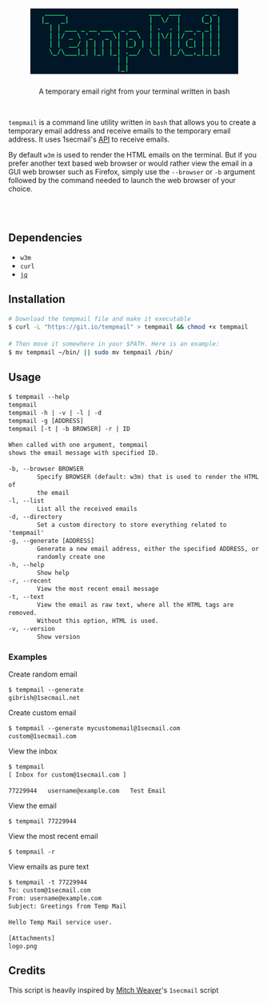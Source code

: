 <h1 align="center">
  <img src="images/logo.png">
</h1>
<p align="center"> A temporary email right from your terminal written in bash</p><br>

`tempmail` is a command line utility written in `bash` that allows you to create a temporary email address
and receive emails to the temporary email address. It uses 1secmail's [API](https://www.1secmail.com/api/)
to receive emails.

By default `w3m` is used to render the HTML emails on the terminal.
But if you prefer another text based web browser or would rather view the email in a GUI web browser such as Firefox, simply
use the `--browser` or `-b` argument followed by the command needed to launch the web browser of your choice.

<br>
<br>

## Dependencies
- `w3m`
- `curl`
- [`jq`](https://github.com/stedolan/jq)

## Installation

```bash
# Download the tempmail file and make it executable
$ curl -L "https://git.io/tempmail" > tempmail && chmod +x tempmail

# Then move it somewhere in your $PATH. Here is an example:
$ mv tempmail ~/bin/ || sudo mv tempmail /bin/
```

## Usage
```console
$ tempmail --help
tempmail
tempmail -h | -v | -l | -d
tempmail -g [ADDRESS]
tempmail [-t | -b BROWSER] -r | ID

When called with one argument, tempmail
shows the email message with specified ID.

-b, --browser BROWSER
        Specify BROWSER (default: w3m) that is used to render the HTML of
        the email
-l, --list
        List all the received emails
-d, --directory
        Set a custom directory to store everything related to 'tempmail'
-g, --generate [ADDRESS]
        Generate a new email address, either the specified ADDRESS, or
        randomly create one
-h, --help
        Show help
-r, --recent
        View the most recent email message
-t, --text
        View the email as raw text, where all the HTML tags are removed.
        Without this option, HTML is used.
-v, --version
        Show version
```

### Examples
Create random email
```console
$ tempmail --generate
gibrish@1secmail.net
```

Create custom email
```console
$ tempmail --generate mycustomemail@1secmail.com
custom@1secmail.com
```

View the inbox
```console
$ tempmail
[ Inbox for custom@1secmail.com ]

77229944   username@example.com   Test Email
```

View the email
```console
$ tempmail 77229944
```

View the most recent email
```console
$ tempmail -r
```

View emails as pure text
```console
$ tempmail -t 77229944
To: custom@1secmail.com
From: username@example.com
Subject: Greetings from Temp Mail

Hello Temp Mail service user.

[Attachments]
logo.png
```

## Credits
This script is heavily inspired by [Mitch Weaver](https://github.com/mitchweaver)'s `1secmail` script
